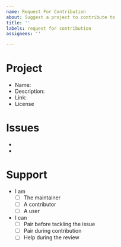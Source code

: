 ```yaml
---
name: Request For Contribution
about: Suggest a project to contribute to
title: ''
labels: request for contribution
assignees: ''

---
```


# Project

* Name:
* Description:
* Link:
* License

# Issues

* 
* 

# Support

* I am
  * [ ] The maintainer
  * [ ] A contributor
  * [ ] A user
* I can
  * [ ] Pair before tackling the issue
  * [ ] Pair during contribution
  * [ ] Help during the review

